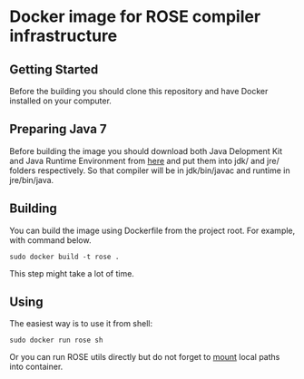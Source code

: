 # Docker image for ROSE compiler infrastructure

## Getting Started

Before the building you should clone this repository and have Docker installed on your computer.

## Preparing Java 7

Before building the image you should download both Java Delopment Kit and Java Runtime Environment from [here](https://www.oracle.com/technetwork/java/javase/downloads/java-archive-downloads-javase7-521261.html) and put them into jdk/ and jre/ folders respectively. So that compiler will be in jdk/bin/javac and runtime in jre/bin/java.

## Building

You can build the image using Dockerfile from the project root. For example, with command below.

```
sudo docker build -t rose .
```

This step might take a lot of time.

## Using

The easiest way is to use it from shell:

```
sudo docker run rose sh
```

Or you can run ROSE utils directly but do not forget to [mount](https://docs.docker.com/storage/volumes/) local paths into container.
